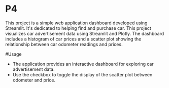 # P4
This project is a simple web application dashboard developed using Streamlit. It's dedicated to helping  find and purchase car. This project visualizes car advertisement data using Streamlit and Plotly. The dashboard includes a histogram of car prices and a scatter plot showing the relationship between car odometer readings and prices. 

#Usage

- The application provides an interactive dashboard for exploring car advertisement data.
- Use the checkbox to toggle the display of the scatter plot between odometer and price.
